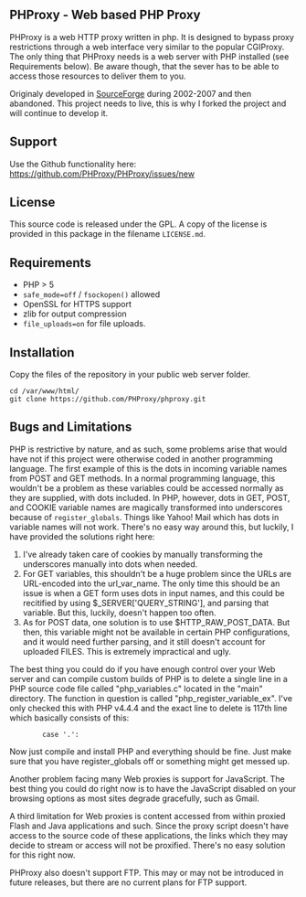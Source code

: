 ## PHProxy - Web based PHP Proxy

PHProxy is a web HTTP proxy written in php. It is designed to bypass proxy restrictions through a web interface very similar to the popular CGIProxy. The only thing that PHProxy needs is a web server with PHP installed (see Requirements below). Be aware though, that the sever has to be able to access those resources to deliver them to you.

Originaly developed in [SourceForge](http://www.sourceforge.net/projects/poxy/) during 2002-2007 and then abandoned. This project needs to live, this is why I forked the project and will continue to develop it.

## Support

Use the Github functionality here: https://github.com/PHProxy/PHProxy/issues/new

## License

This source code is released under the GPL.
A copy of the license is provided in this package in the filename `LICENSE.md`.

## Requirements

 * PHP > 5
 * `safe_mode=off` / `fsockopen()` allowed
 * OpenSSL for HTTPS support
 * zlib for output compression
 * `file_uploads=on` for file uploads.

## Installation

Copy the files of the repository in your public web server folder.

```
cd /var/www/html/
git clone https://github.com/PHProxy/phproxy.git
```

## Bugs and Limitations

PHP is restrictive by nature, and as such, some problems arise that 
would have not if this project were otherwise coded in another programming
language. The first example of this is the dots in incoming variable names 
from POST and GET methods. In a normal programming language, this wouldn't be
a problem as these variables could be accessed normally as they are 
supplied, with dots included. In PHP, however, dots in GET, POST, and
COOKIE variable names are magically transformed into underscores
because of `register_globals`. Things like Yahoo! Mail which has dots
in variable names will not work. There's no easy way around this, but
luckily, I have provided the solutions right here:

  1. I've already taken care of cookies by manually transforming
     the underscores manually into dots when needed.
  2. For GET variables, this shouldn't be a huge problem since the URLs
     are URL-encoded into the url_var_name. The only time this should be
     an issue is when a GET form uses dots in input names, and this could
     be recitified by using $_SERVER['QUERY_STRING'], and parsing that
     variable. But this, luckily, doesn't happen too often.
  3. As for POST data, one solution is to use $HTTP_RAW_POST_DATA. But then,
     this variable might not be available in certain PHP configurations,
     and it would need further parsing, and it still doesn't account 
     for uploaded FILES. This is extremely impractical and ugly.

The best thing you could do if you have enough control over your Web server
and can compile custom builds of PHP is to delete a single line in a PHP source
code file called "php_variables.c" located in the "main" directory.
The function in question is called "php_register_variable_ex". I've only checked
this with PHP v4.4.4 and the exact line to delete is 117th line which basically
consists of this:

			case '.':

Now just compile and install PHP and everything should be fine. Just make
sure that you have register_globals off or something might get messed up.

Another problem facing many Web proxies is support for JavaScript.
The best thing you could do right now is to have the JavaScript
disabled on your browsing options as most sites degrade gracefully,
such as Gmail.

A third limitation for Web proxies is content accessed from within proxied
Flash and Java applications and such. Since the proxy script doesn't have access
to the source code of these applications, the links which they may decide
to stream or access will not be proxified. There's no easy solution for this
right now.

PHProxy also doesn't support FTP. This may or may not be introduced 
in future releases, but there are no current plans for FTP support.
